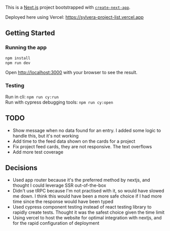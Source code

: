 This is a [Next.js](https://nextjs.org/) project bootstrapped with [`create-next-app`](https://github.com/vercel/next.js/tree/canary/packages/create-next-app).

Deployed here using Vercel: <https://sylvera-project-list.vercel.app>

## Getting Started

### Running the app

```bash
npm install
npm run dev
```

Open [http://localhost:3000](http://localhost:3000) with your browser to see the result.

### Testing

Run in cli: `npm run cy:run`     
Run with cypress debugging tools: `npm run cy:open`

## TODO

- Show message when no data found for an entry.  I added some logic to handle this, but it's not working
- Add time to the feed data shown on the cards for a project
- Fix project feed cards, they are not responsive.  The text overflows
- Add more test coverage


## Decisions

- Used app router because it's the preferred method by nextjs, and thought I could leverage SSR out-of-the-box 
- Didn't use tRPC because I'm not practised with it, so would have slowed me down.  I think this would have been a more safe choice if I had more time since the response would have been typed
- Used cypress component testing instead of react testing library to rapidly create tests.  Thought it was the safest choice given the time limit
- Using vercel to host the website for optimal integration with nextjs, and for the rapid configuration of deployment
